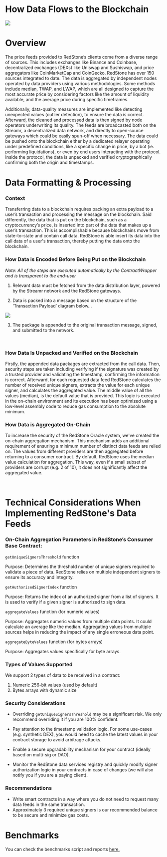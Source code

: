 

# How Data Flows to the Blockchain

<a href="https://raw.githubusercontent.com/redstone-finance/redstone-docs/main/static/img/architecture.png">
 <img src="/img/architecture.png" target="_blank"/>
</a>

# Overview
The price feeds provided to RedStone’s clients come from a diverse range of sources. This includes exchanges like Binance and Coinbase, decentralized exchanges (DEXs) like Uniswap and Sushiswap, and price aggregators like CoinMarketCap and CoinGecko. RedStone has over 150 sources integrated to date. The data is aggregated by independent nodes operated by data providers using various methodologies. Some methods include median, TWAP, and LWAP, which are all designed to capture the most accurate price by considering factors like the amount of liquidity available, and the average price during specific timeframes. 

Additionally, data-quality measures are implemented like detecting unexpected values (outlier detection), to ensure the data is correct. Afterward, the cleaned and processed data is then signed by node operators underwriting its quality. The feeds are broadcasted both on the Streamr, a decentralized data network, and directly to open-source gateways which could be easily spun-off when necessary. 
The data could be pushed onto the blockchain either by a dedicated relayer operating under predefined conditions, like a specific change in price, by a bot (ie. performing liquidations), or even by end users interacting with the protocol. Inside the protocol, the data is unpacked and verified cryptographically confirming both the origin and timestamps.

# Data Formatting & Processing

### Context

Transferring data to a blockchain requires packing an extra payload to a user’s transaction and processing the message on the blockchain. Said differently, the data that is put on the blockchain, such as a cryptocurrency’s price, is inserted into part of the data that makes up a user’s transaction. This is accomplishable because blockchains move from state-to-state and contain call data. RedStone is able insert its data into the call data of a user's transaction, thereby putting the data onto the blockchain.

### How Data is Encoded Before Being Put on the Blockchain


_Note: All of the steps are executed automatically by the ContractWrapper and is transparent to the end-user_


1. Relevant data must be fetched from the data distribution layer, powered by the Streamr network and the RedStone gateways.

2. Data is packed into a message based on the structure of the ‘Transaction Payload’ diagram below…

<a href="https://raw.githubusercontent.com/redstone-finance/redstone-docs/main/static/img/redstone-tx-wrapping.png">
 <img src="/img/redstone-tx-wrapping.png" target="_blank"/>
</a>

3. The package is appended to the original transaction message, signed, and submitted to the network.
<br /> 

### How Data Is Unpacked and Verified on the Blockchain
Firstly, the appended data packages are extracted from the call data. Then, security steps are taken including verifying if the signature was created by a trusted provider and validating the timestamp, confirming the information is correct. Afterward, for each requested data feed RedStone calculates the number of received unique signers, extracts the value for each unique signer, and calculates the aggregated value. The middle value of all the values (median), is the default value that is provided. This logic is executed in the on-chain environment and its execution has been optimized using a low-level assembly code to reduce gas consumption to the absolute minimum. 


### How Data is Aggregated On-Chain


To increase the security of the RedStone Oracle system, we've created the on-chain aggregation mechanism. This mechanism adds an additional requirement of ensuring a minimum number of distinct data feeds are relied on. The values from different providers are then aggregated before returning to a consumer contract. By default, RedStone uses the median value calculation for aggregation. This way, even if a small subset of providers are corrupt (e.g. 2 of 10), it does not significantly affect the aggregated value.

<br />

# Technical Considerations When Implementing RedStone's Data Feeds

### On-Chain Aggregation Parameters in RedStone’s Consumer Base Contract:


`getUniqueSignersThreshold` function


Purpose: Determines the threshold number of unique signers required to validate a piece of data. RedStone relies on multiple independent signers to ensure its accuracy and integrity.


`getAuthorisedSignerIndex` function


Purpose: Returns the index of an authorized signer from a list of signers. It is used to verify if a given signer is authorized to sign data. 


`aggregateValues` function (for numeric values)


Purpose: Aggregates numeric values from multiple data points. It could calculate an average like the median. Aggregating values from multiple sources helps in reducing the impact of any single erroneous data point.


`aggregateByteValues` function (for bytes arrays)


Purpose: Aggregates values specifically for byte arrays. 

### Types of Values Supported

We support 2 types of data to be received in a contract:

1. Numeric 256-bit values (used by default)
2. Bytes arrays with dynamic size


### Security Considerations
- Overriding `getUniqueSignersThreshold` may be a significant risk. We only recommend overriding it if you are 100% confident. 

- Pay attention to the timestamp validation logic. For some use-cases (e.g. synthetic DEX), you would need to cache the latest values in your contract storage to avoid arbitrage attacks.

- Enable a secure upgradability mechanism for your contract (ideally based on multi-sig or DAO).

- Monitor the RedStone data services registry and quickly modify signer authorization logic in your contracts in case of changes (we will also notify you if you are a paying client).

### Recommendations
- Write smart contracts in a way where you do not need to request many data feeds in the same transaction. 
- Approximately 3 required unique signers is our recommended balance to be secure and minimize gas costs. 


# Benchmarks

You can check the benchmarks script and reports [here.](https://github.com/redstone-finance/redstone-oracles-monorepo/tree/main/packages/evm-connector/benchmarks)
